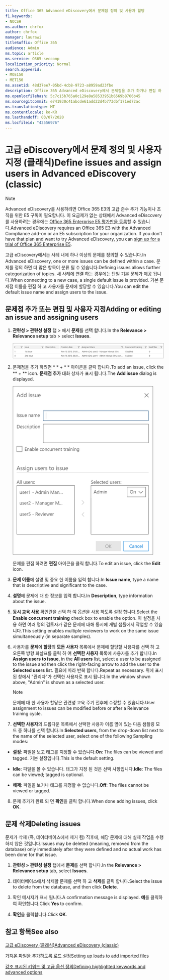 ```yaml
---
title: Office 365 Advanced eDiscovery에서 문제점 정의 및 사용자 할당
f1.keywords:
- NOCSH
ms.author: chrfox
author: chrfox
manager: laurawi
titleSuffix: Office 365
audience: Admin
ms.topic: article
ms.service: O365-seccomp
localization_priority: Normal
search.appverid:
- MOE150
- MET150
ms.assetid: 48d37ee7-05bd-4cb8-9723-a8959ad23fbe
description: Office 365 Advanced eDiscovery에서 문제점을 추가 하거나 편집 하 여 사용자 할당을 포함 하거나 eDiscovery 사례에 대 한 문제를 삭제 하는 방법에 대해 알아봅니다.
ms.openlocfilehash: 5c7c15b765a0c129e8a58533951b6569b8766b45
ms.sourcegitcommit: e741930c41abcde61add22d4b773dbf171ed72ac
ms.translationtype: MT
ms.contentlocale: ko-KR
ms.lasthandoff: 03/07/2020
ms.locfileid: "42556976"
---
```

# <a name="define-issues-and-assign-users-in-advanced-ediscovery-classic"></a><span data-ttu-id="f3e16-103">고급 eDiscovery에서 문제 정의 및 사용자 지정 (클래식)</span><span class="sxs-lookup"><span data-stu-id="f3e16-103">Define issues and assign users in Advanced eDiscovery (classic)</span></span>

> [!NOTE]
> <span data-ttu-id="f3e16-p101">Advanced eDiscovery를 사용하려면 Office 365 E3의 고급 준수 추가 기능이나 조직을 위한 E5 구독이 필요합니다. 이 요금제가 없는 상태에서 Advanced eDiscovery를 사용하려는 경우에는 [Office 365 Enterprise E5 평가판을 등록](https://go.microsoft.com/fwlink/p/?LinkID=698279)할 수 있습니다.</span><span class="sxs-lookup"><span data-stu-id="f3e16-p101">Advanced eDiscovery requires an Office 365 E3 with the Advanced Compliance add-on or an E5 subscription for your organization. If you don't have that plan and want to try Advanced eDiscovery, you can [sign up for a trial of Office 365 Enterprise E5](https://go.microsoft.com/fwlink/p/?LinkID=698279).</span></span> 
  
<span data-ttu-id="f3e16-106">고급 eDiscovery에서는 사례 내에 하나 이상의 문제를 정의할 수 있습니다.</span><span class="sxs-lookup"><span data-stu-id="f3e16-106">In Advanced eDiscovery, one or more issues can be defined within a case.</span></span> <span data-ttu-id="f3e16-107">문제를 정의 하면 더 많은 항목이 분류 될 수 있습니다.</span><span class="sxs-lookup"><span data-stu-id="f3e16-107">Defining issues allows further categorization of topics.</span></span> <span data-ttu-id="f3e16-108">새 사례에 연결 하는 경우에는 단일 기본 문제가 제공 됩니다.</span><span class="sxs-lookup"><span data-stu-id="f3e16-108">When connecting to a new case, a single default issue is provided.</span></span> <span data-ttu-id="f3e16-109">기본 문제점 이름을 편집 하 고 사용자를 문제에 할당할 수 있습니다.</span><span class="sxs-lookup"><span data-stu-id="f3e16-109">You can edit the default issue name and assign users to the issue.</span></span> 
  
## <a name="adding-or-editing-an-issue-and-assigning-users"></a><span data-ttu-id="f3e16-110">문제점 추가 또는 편집 및 사용자 지정</span><span class="sxs-lookup"><span data-stu-id="f3e16-110">Adding or editing an issue and assigning users</span></span>

1. <span data-ttu-id="f3e16-111">**관련성 \> 관련성 설정** 탭 \> 에서 **문제**를 선택 합니다.</span><span class="sxs-lookup"><span data-stu-id="f3e16-111">In the **Relevance \> Relevance setup** tab \> select **Issues**.</span></span>
    
    ![관련성 설정 문제](../media/dfd8f9ef-b167-4ed9-980e-00ae98a97169.png)
  
2. <span data-ttu-id="f3e16-113">문제점을 추가 하려면 \* \* + \* \* 아이콘을 클릭 합니다.</span><span class="sxs-lookup"><span data-stu-id="f3e16-113">To add an issue, click the \*\* + \*\* icon.</span></span> <span data-ttu-id="f3e16-114">**문제점 추가** 대화 상자가 표시 됩니다.</span><span class="sxs-lookup"><span data-stu-id="f3e16-114">The **Add issue** dialog is displayed.</span></span> 
    
    ![설치 관련 문제를 추가](../media/c8e94982-139a-472a-b85d-282f2d742046.png)
  
    <span data-ttu-id="f3e16-116">문제를 편집 하려면 **편집** 아이콘을 클릭 합니다.</span><span class="sxs-lookup"><span data-stu-id="f3e16-116">To edit an issue, click the **Edit** icon.</span></span> 
    
3. <span data-ttu-id="f3e16-117">**문제 이름**에 설명 및 중요 한 이름을 입력 합니다.</span><span class="sxs-lookup"><span data-stu-id="f3e16-117">In **Issue name**, type a name that is descriptive and significant to the case.</span></span> 
    
4. <span data-ttu-id="f3e16-118">**설명**에 문제에 대 한 정보를 입력 합니다.</span><span class="sxs-lookup"><span data-stu-id="f3e16-118">In **Description**, type information about the issue.</span></span>
    
5. <span data-ttu-id="f3e16-119">**동시 교육 사용** 확인란을 선택 하 여 옵션을 사용 하도록 설정 합니다.</span><span class="sxs-lookup"><span data-stu-id="f3e16-119">Select the **Enable concurrent training** check box to enable the option.</span></span> <span data-ttu-id="f3e16-120">이 설정을 사용 하면 여러 명의 검토자가 같은 문제에 대해 동시에 개별 샘플에서 작업할 수 있습니다.</span><span class="sxs-lookup"><span data-stu-id="f3e16-120">This setting enables multiple reviewers to work on the same issue simultaneously (in separate samples).</span></span> 
    
6. <span data-ttu-id="f3e16-121">사용자를 **문제에 할당**의 **모든 사용자** 목록에서 문제에 할당할 사용자를 선택 하 고 오른쪽 방향 화살표를 클릭 하 여 **선택한 사용자** 목록에 사용자를 추가 합니다.</span><span class="sxs-lookup"><span data-stu-id="f3e16-121">In **Assign users to issue**, in the **All users** list, select a user to be assigned to the issue and then click the right-facing arrow to add the user to the **Selected users** list.</span></span> <span data-ttu-id="f3e16-122">필요에 따라 반복 합니다.</span><span class="sxs-lookup"><span data-stu-id="f3e16-122">Repeat as necessary.</span></span> <span data-ttu-id="f3e16-123">위에 표시 된 창에서 "관리자"가 선택한 사용자로 표시 됩니다.</span><span class="sxs-lookup"><span data-stu-id="f3e16-123">In the window shown above, "Admin" is shown as a selected user.</span></span> 
    
    > [!NOTE]
    > <span data-ttu-id="f3e16-124">문제에 대 한 사용자 할당은 관련성 교육 주기 전후에 수정할 수 있습니다.</span><span class="sxs-lookup"><span data-stu-id="f3e16-124">User assignment to issues can be modified before or after a Relevance training cycle.</span></span> 
  
7. <span data-ttu-id="f3e16-125">**선택한 사용자**의 드롭다운 목록에서 선택한 사용자 이름 옆에 있는 다음 샘플링 모드 중 하나를 선택 합니다.</span><span class="sxs-lookup"><span data-stu-id="f3e16-125">In **Selected users**, from the drop-down list next to the name of the selected user, select one of the following Sampling modes:</span></span> 
    
  - <span data-ttu-id="f3e16-126">**설정**: 파일을 보고 태그를 지정할 수 있습니다.</span><span class="sxs-lookup"><span data-stu-id="f3e16-126">**On**: The files can be viewed and tagged.</span></span> <span data-ttu-id="f3e16-127">기본 설정입니다.</span><span class="sxs-lookup"><span data-stu-id="f3e16-127">This is the default setting.</span></span>
    
  - <span data-ttu-id="f3e16-128">**Idle**: 파일을 볼 수 있습니다. 태그가 지정 된 것은 선택 사항입니다.</span><span class="sxs-lookup"><span data-stu-id="f3e16-128">**Idle**: The files can be viewed; tagged is optional.</span></span>
    
  - <span data-ttu-id="f3e16-129">**해제**: 파일을 보거나 태그를 지정할 수 없습니다.</span><span class="sxs-lookup"><span data-stu-id="f3e16-129">**Off**: The files cannot be viewed or tagged.</span></span>
    
8. <span data-ttu-id="f3e16-130">문제 추가가 완료 되 면 **확인**을 클릭 합니다.</span><span class="sxs-lookup"><span data-stu-id="f3e16-130">When done adding issues, click **OK**.</span></span>
    
## <a name="deleting-issues"></a><span data-ttu-id="f3e16-131">문제 삭제</span><span class="sxs-lookup"><span data-stu-id="f3e16-131">Deleting issues</span></span>

<span data-ttu-id="f3e16-132">문제가 삭제 (즉, 데이터베이스에서 제거 됨) 직후에, 해당 문제에 대해 실제 작업을 수행 하지 않은 것입니다.</span><span class="sxs-lookup"><span data-stu-id="f3e16-132">Issues may be deleted (meaning, removed from the database) only immediately after they were defined and no actual work has been done for that issue.</span></span> 
  
1. <span data-ttu-id="f3e16-133">**관련성 \> 관련성 설정** 탭에서 **문제**를 선택 합니다.</span><span class="sxs-lookup"><span data-stu-id="f3e16-133">In the **Relevance \> Relevance setup** tab, select **Issues**.</span></span>
    
2. <span data-ttu-id="f3e16-134">데이터베이스에서 삭제할 문제를 선택 하 고 **삭제**를 클릭 합니다.</span><span class="sxs-lookup"><span data-stu-id="f3e16-134">Select the issue to delete from the database, and then click **Delete**.</span></span>
    
3. <span data-ttu-id="f3e16-135">확인 메시지가 표시 됩니다.</span><span class="sxs-lookup"><span data-stu-id="f3e16-135">A confirmation message is displayed.</span></span> <span data-ttu-id="f3e16-136">**예**를 클릭하여 확인합니다.</span><span class="sxs-lookup"><span data-stu-id="f3e16-136">Click **Yes** to confirm.</span></span> 
    
4. <span data-ttu-id="f3e16-137">**확인**을 클릭합니다.</span><span class="sxs-lookup"><span data-stu-id="f3e16-137">Click **OK**.</span></span>
    
## <a name="see-also"></a><span data-ttu-id="f3e16-138">참고 항목</span><span class="sxs-lookup"><span data-stu-id="f3e16-138">See also</span></span>

[<span data-ttu-id="f3e16-139">고급 eDiscovery (클래식)</span><span class="sxs-lookup"><span data-stu-id="f3e16-139">Advanced eDiscovery (classic)</span></span>](office-365-advanced-ediscovery.md)
  
[<span data-ttu-id="f3e16-140">가져온 파일을 추가하도록 로드 설정</span><span class="sxs-lookup"><span data-stu-id="f3e16-140">Setting up loads to add imported files</span></span>](set-up-loads-to-add-imported-files.md)
  
[<span data-ttu-id="f3e16-141">강조 표시된 키워드 및 고급 옵션 정의</span><span class="sxs-lookup"><span data-stu-id="f3e16-141">Defining highlighted keywords and advanced options</span></span>](define-highlighted-keywords-and-advanced-options.md)

